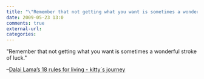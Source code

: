 ```yaml
---
title: "\"Remember that not getting what you want is sometimes a wonderful stroke of luck.\""
date: 2009-05-23 13:0
comments: true
external-url:
categories:
---
```

"Remember that not getting what you want is sometimes a wonderful stroke of luck."

–[Dalai Lama’s 18 rules for living - kitty´s journey][1]

  [1]: http://kitty.soup.io/post/19754453/Dalai-Lama-s-18-rules-for-living
